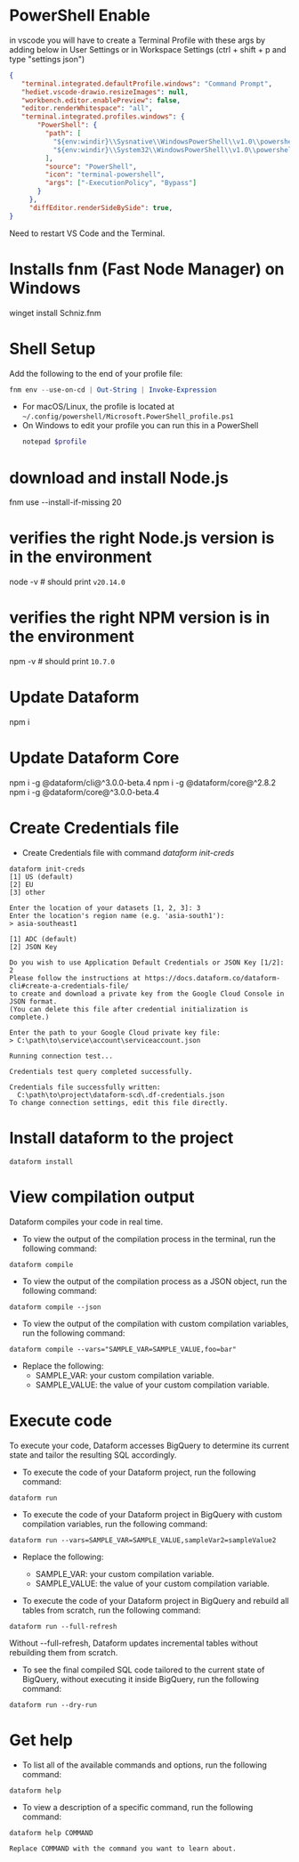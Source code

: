 # PowerShell Enable
 in vscode you will have to create a Terminal Profile with these args by adding below in User Settings or in Workspace Settings (ctrl + shift + p and type "settings json")

 ```json
{
    "terminal.integrated.defaultProfile.windows": "Command Prompt",
    "hediet.vscode-drawio.resizeImages": null,
    "workbench.editor.enablePreview": false,
    "editor.renderWhitespace": "all",
    "terminal.integrated.profiles.windows": {
        "PowerShell": {
          "path": [
            "${env:windir}\\Sysnative\\WindowsPowerShell\\v1.0\\powershell.exe",
            "${env:windir}\\System32\\WindowsPowerShell\\v1.0\\powershell.exe"
          ],
          "source": "PowerShell",
          "icon": "terminal-powershell",
          "args": ["-ExecutionPolicy", "Bypass"]
        }
      },
      "diffEditor.renderSideBySide": true,
}
 ```
Need to restart VS Code and the Terminal.

# Installs fnm (Fast Node Manager) on Windows 
winget install Schniz.fnm
# Shell Setup
Add the following to the end of your profile file:

```powershell
fnm env --use-on-cd | Out-String | Invoke-Expression
```

- For macOS/Linux, the profile is located at `~/.config/powershell/Microsoft.PowerShell_profile.ps1`
- On Windows to edit your profile you can run this in a PowerShell
  ```powershell
  notepad $profile
  ```

# download and install Node.js
fnm use --install-if-missing 20
# verifies the right Node.js version is in the environment
node -v # should print `v20.14.0`
# verifies the right NPM version is in the environment
npm -v # should print `10.7.0`

# Update Dataform
npm i
# Update Dataform Core
npm i -g @dataform/cli@^3.0.0-beta.4
npm i -g @dataform/core@^2.8.2
npm i -g @dataform/core@^3.0.0-beta.4
<!-- npm i -g @dataform/cli@^3.0.0-beta.4 -->

# Create Credentials file
- Create Credentials file with command *dataform init-creds*

```terminal
dataform init-creds
[1] US (default)
[2] EU
[3] other

Enter the location of your datasets [1, 2, 3]: 3
Enter the location's region name (e.g. 'asia-south1'):
> asia-southeast1

[1] ADC (default)
[2] JSON Key

Do you wish to use Application Default Credentials or JSON Key [1/2]: 2
Please follow the instructions at https://docs.dataform.co/dataform-cli#create-a-credentials-file/
to create and download a private key from the Google Cloud Console in JSON format.
(You can delete this file after credential initialization is complete.)

Enter the path to your Google Cloud private key file:
> C:\path\to\service\account\serviceaccount.json

Running connection test...

Credentials test query completed successfully.

Credentials file successfully written:
  C:\path\to\project\dataform-scd\.df-credentials.json
To change connection settings, edit this file directly.
```

# Install dataform to the project
```terminal
dataform install
```

# View compilation output
Dataform compiles your code in real time.

- To view the output of the compilation process in the terminal, run the following command:
```terminal
dataform compile
```

- To view the output of the compilation process as a JSON object, run the following command:
```terminal
dataform compile --json
```

- To view the output of the compilation with custom compilation variables, run the following command:
```terminal
dataform compile --vars="SAMPLE_VAR=SAMPLE_VALUE,foo=bar"
```

- Replace the following:
    - SAMPLE_VAR: your custom compilation variable.
    - SAMPLE_VALUE: the value of your custom compilation variable.

# Execute code
To execute your code, Dataform accesses BigQuery to determine its current state and tailor the resulting SQL accordingly.

- To execute the code of your Dataform project, run the following command:
```
dataform run
```

- To execute the code of your Dataform project in BigQuery with custom compilation variables, run the following command:
```
dataform run --vars=SAMPLE_VAR=SAMPLE_VALUE,sampleVar2=sampleValue2
```
- Replace the following:
    - SAMPLE_VAR: your custom compilation variable.
    - SAMPLE_VALUE: the value of your custom compilation variable.

- To execute the code of your Dataform project in BigQuery and rebuild all tables from scratch, run the following command:
```
dataform run --full-refresh
```
Without --full-refresh, Dataform updates incremental tables without rebuilding them from scratch.


- To see the final compiled SQL code tailored to the current state of BigQuery, without executing it inside BigQuery, run the following command:
```
dataform run --dry-run
```

# Get help
- To list all of the available commands and options, run the following command:
```
dataform help
````

- To view a description of a specific command, run the following command:
```
dataform help COMMAND
```
    Replace COMMAND with the command you want to learn about.